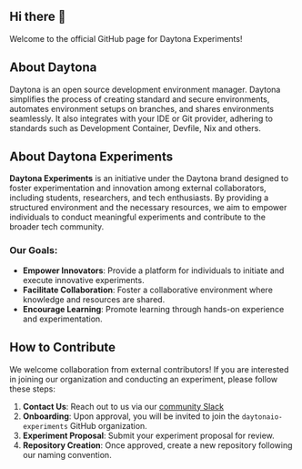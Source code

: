 ## Hi there 👋

Welcome to the official GitHub page for Daytona Experiments!

## About Daytona

Daytona is an open source development environment manager. Daytona simplifies the process of creating standard and secure environments, automates environment setups on branches, and shares environments seamlessly. It also integrates with your IDE or Git provider, adhering to standards such as Development Container, Devfile, Nix and others. 

## About Daytona Experiments

**Daytona Experiments** is an initiative under the Daytona brand designed to foster experimentation and innovation among external collaborators, including students, researchers, and tech enthusiasts. By providing a structured environment and the necessary resources, we aim to empower individuals to conduct meaningful experiments and contribute to the broader tech community.

### Our Goals:
- **Empower Innovators**: Provide a platform for individuals to initiate and execute innovative experiments.
- **Facilitate Collaboration**: Foster a collaborative environment where knowledge and resources are shared.
- **Encourage Learning**: Promote learning through hands-on experience and experimentation.

## How to Contribute

We welcome collaboration from external contributors! If you are interested in joining our organization and conducting an experiment, please follow these steps:

1. **Contact Us**: Reach out to us via our [community Slack](https://go.daytona.io/slack)
2. **Onboarding**: Upon approval, you will be invited to join the `daytonaio-experiments` GitHub organization.
3. **Experiment Proposal**: Submit your experiment proposal for review.
4. **Repository Creation**: Once approved, create a new repository following our naming convention.
